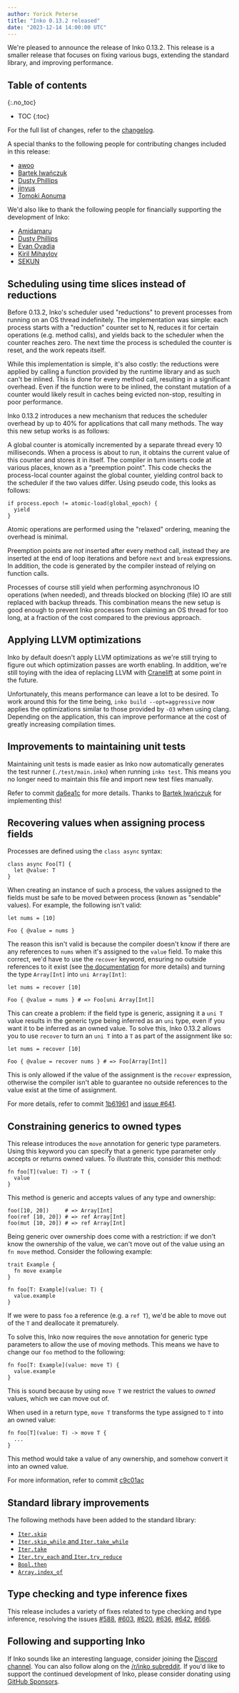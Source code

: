 ```yaml
---
author: Yorick Peterse
title: "Inko 0.13.2 released"
date: "2023-12-14 14:00:00 UTC"
---
```


We're pleased to announce the release of Inko 0.13.2. This release is a smaller
release that focuses on fixing various bugs, extending the standard library, and
improving performance.

## Table of contents
{:.no_toc}

* TOC
{:toc}

For the full list of changes, refer to the
[changelog](https://github.com/inko-lang/inko/blob/main/CHANGELOG.md#0132-2023-12-14).

A special thanks to the following people for contributing changes included in
this release:

- [awoo](https://github.com/awoo-civ)
- [Bartek Iwańczuk](https://github.com/bartlomieju)
- [Dusty Phillips](https://github.com/dusty-phillips)
- [jinyus](https://github.com/jinyus)
- [Tomoki Aonuma](https://github.com/uasi)

We'd also like to thank the following people for financially supporting the
development of Inko:

- [Amidamaru](https://github.com/thaodt)
- [Dusty Phillips](https://dusty.phillips.codes)
- [Evan Ovadia](https://github.com/Verdagon)
- [Kiril Mihaylov](https://github.com/KirilMihaylov)
- [SEKUN](https://sekun.dev)

## Scheduling using time slices instead of reductions

Before 0.13.2, Inko's scheduler used "reductions" to prevent processes from
running on an OS thread indefinitely. The implementation was simple: each
process starts with a "reduction" counter set to N, reduces it for certain
operations (e.g. method calls), and yields back to the scheduler when the
counter reaches zero. The next time the process is scheduled the counter is
reset, and the work repeats itself.

While this implementation is simple, it's also costly: the reductions were
applied by calling a function provided by the runtime library and as such can't
be inlined. This is done for every method call, resulting in a significant
overhead. Even if the function were to be inlined, the constant mutation of a
counter would likely result in caches being evicted non-stop, resulting in poor
performance.

Inko 0.13.2 introduces a new mechanism that reduces the scheduler overhead by up
to 40% for applications that call many methods. The way this new setup works is
as follows:

A global counter is atomically incremented by a separate thread every 10
milliseconds. When a process is about to run, it obtains the current value of
this counter and stores it in itself. The compiler in turn inserts code at
various places, known as a "preemption point". This code checks the
process-local counter against the global counter, yielding control back to the
scheduler if the two values differ. Using pseudo code, this looks as follows:

```
if process.epoch != atomic-load(global_epoch) {
  yield
}
```

Atomic operations are performed using the "relaxed" ordering, meaning the
overhead is minimal.

Preemption points are _not_ inserted after every method call, instead they are
inserted at the end of loop iterations and before `next` and `break`
expressions. In addition, the code is generated by the compiler instead of
relying on function calls.

Processes of course still yield when performing asynchronous IO operations (when
needed), and threads blocked on blocking (file) IO are still replaced with
backup threads. This combination means the new setup is good enough to prevent
Inko processes from claiming an OS thread for too long, at a fraction of the
cost compared to the previous approach.

## Applying LLVM optimizations

Inko by default doesn't apply LLVM optimizations as we're still trying to figure
out which optimization passes are worth enabling. In addition, we're still
toying with the idea of replacing LLVM with [Cranelift](https://cranelift.dev/)
at some point in the future.

Unfortunately, this means performance can leave a lot to be desired. To work
around this for the time being, `inko build --opt=aggressive` now applies the
optimizations similar to those provided by `-O3` when using clang. Depending on
the application, this can improve performance at the cost of greatly increasing
compilation times.

## Improvements to maintaining unit tests

Maintaining unit tests is made easier as Inko now automatically generates the
test runner (`./test/main.inko`) when running `inko test`. This means you no
longer need to maintain this file and import new test files manually.

Refer to commit [da6ea1c](https://github.com/inko-lang/inko/commit/da6ea1c31150b92aa0094de0c8417875e24ac32f)
for more details. Thanks to [Bartek Iwańczuk](https://github.com/bartlomieju)
for implementing this!

## Recovering values when assigning process fields

Processes are defined using the `class async` syntax:

```inko
class async Foo[T] {
  let @value: T
}
```

When creating an instance of such a process, the values assigned to the fields
must be safe to be moved between process (known as "sendable" values). For
example, the following isn't valid:

```inko
let nums = [10]

Foo { @value = nums }
```

The reason this isn't valid is because the compiler doesn't know if there are
any references to `nums` when it's assigned to the `value` field. To make this
correct, we'd have to use the `recover` keyword, ensuring no outside references
to it exist (see [the documentation](https://docs.inko-lang.org/manual/v0.13.2/getting-started/memory-management/#unique-values-and-recovery)
for more details) and turning the type `Array[Int]` into `uni Array[Int]`:

```inko
let nums = recover [10]

Foo { @value = nums } # => Foo[uni Array[Int]]
```

This can create a problem: if the field type is generic, assigning it a `uni T`
value results in the generic type being inferred as an `uni` type, even if you
want it to be inferred as an owned value. To solve this, Inko 0.13.2 allows you
to use `recover` to turn an `uni T` into a `T` as part of the assignment like
so:

```inko
let nums = recover [10]

Foo { @value = recover nums } # => Foo[Array[Int]]
```

This is only allowed if the value of the assignment is the `recover` expression,
otherwise the compiler isn't able to guarantee no outside references to the
value exist at the time of assignment.

For more details, refer to commit
[1b61961](https://github.com/inko-lang/inko/commit/1b619615be160b29d97c123a4fa2e5e1d977e880)
and [issue #641](https://github.com/inko-lang/inko/issues/641).

## Constraining generics to owned types

This release introduces the `move` annotation for generic type parameters. Using
this keyword you can specify that a generic type parameter only accepts or
returns owned values. To illustrate this, consider this method:

```inko
fn foo[T](value: T) -> T {
  value
}
```

This method is generic and accepts values of any type and ownership:

```inko
foo([10, 20])     # => Array[Int]
foo(ref [10, 20]) # => ref Array[Int]
foo(mut [10, 20]) # => ref Array[Int]
```

Being generic over ownership does come with a restriction: if we don't know the
ownership of the value, we can't move out of the value using an `fn move`
method. Consider the following example:

```inko
trait Example {
  fn move example
}

fn foo[T: Example](value: T) {
  value.example
}
```

If we were to pass `foo` a reference (e.g. a `ref T`), we'd be able to move out
of the `T` and deallocate it prematurely.

To solve this, Inko now requires the `move` annotation for generic type
parameters to allow the use of moving methods. This means we have to change our
`foo` method to the following:

```inko
fn foo[T: Example](value: move T) {
  value.example
}
```

This is sound because by using `move T` we restrict the values to _owned_
values, which we can move out of.

When used in a return type, `move T` transforms the type assigned to `T` into
an owned value:

```inko
fn foo[T](value: T) -> move T {
  ...
}
```

This method would take a value of any ownership, and somehow convert it into an
owned value.

For more information, refer to commit
[c9c01ac](https://github.com/inko-lang/inko/commit/c9c01acb92080570bbce12cfa3bf7eda3f3425c6)

## Standard library improvements

The following methods have been added to the standard library:

- [`Iter.skip`](https://github.com/inko-lang/inko/commit/7a967b03d41186a891253d6296e42928c16537a3)
- [`Iter.skip_while` and `Iter.take_while`](https://github.com/inko-lang/inko/commit/c42baf42420b3851638b2e2062ad50e941922a79)
- [`Iter.take`](https://github.com/inko-lang/inko/commit/6c7da745c34a5ca62f1ef93e2617002b6e81b18c)
- [`Iter.try_each` and `Iter.try_reduce`](https://github.com/inko-lang/inko/commit/7314fd3bb6be1c7315af4c64c7a50e5d8c950cee)
- [`Bool.then`](https://github.com/inko-lang/inko/commit/4fe8a032b8310251ac6409bb751e42eb7f790499)
- [`Array.index_of`](https://github.com/inko-lang/inko/commit/317c3c7bf97b7017940531067548e53249a2778d)

## Type checking and type inference fixes

This release includes a variety of fixes related to type checking and type
inference, resolving the issues
[#588](https://github.com/inko-lang/inko/issues/588),
[#603](https://github.com/inko-lang/inko/issues/603),
[#620](https://github.com/inko-lang/inko/issues/620),
[#636](https://github.com/inko-lang/inko/issues/636),
[#642](https://github.com/inko-lang/inko/issues/642),
[#666](https://github.com/inko-lang/inko/issues/666).

## Following and supporting Inko

If Inko sounds like an interesting language, consider joining the [Discord
channel](https://discord.gg/seeURxHxCb). You can also follow along on the
[/r/inko subreddit](https://www.reddit.com/r/inko/). If you'd like to support
the continued development of Inko, please consider donating using [GitHub
Sponsors](https://github.com/sponsors/YorickPeterse).
